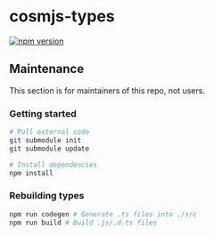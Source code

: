 # cosmjs-types

[![npm version](https://img.shields.io/npm/v/cosmjs-types.svg)](https://www.npmjs.com/package/cosmjs-types)

## Maintenance

This section is for maintainers of this repo, not users.

### Getting started

```sh
# Pull external code
git submodule init
git submodule update

# Install dependencies
npm install
```

### Rebuilding types

```sh
npm run codegen # Generate .ts files into ./src
npm run build # Build .js/.d.ts files
```
